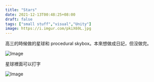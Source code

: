 ```yaml
---
title: "Stars"
date: 2021-12-13T00:48:25+08:00
draft: false
tags: ["small stuff","visual","Unity"]
image: https://i.imgur.com/pkiX69L.jpg
---
```


高三的時候做的星球和 procedural skybox。本來想做成日記，但沒做完。


![Image](https://i.imgur.com/pkiX69L.jpg#center)

星球裡面可以打字

![Image](https://i.imgur.com/1JTg8Hi.jpg#center)